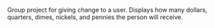 Group project for giving change to a user. Displays how many dollars, quarters, dimes, nickels, and pennies the person will receive.
